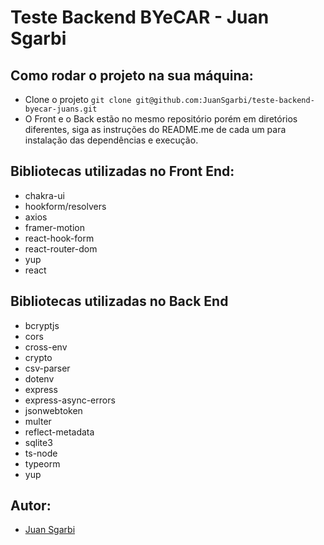 # Teste Backend BYeCAR - Juan Sgarbi

## Como rodar o projeto na sua máquina:

- Clone o projeto `git clone git@github.com:JuanSgarbi/teste-backend-byecar-juans.git`
- O Front e o Back estão no mesmo repositório porém em diretórios diferentes, siga as instruções do README.me de cada um para instalação das dependências e execução.

## Bibliotecas utilizadas no Front End:

- chakra-ui 
- hookform/resolvers
- axios
- framer-motion
- react-hook-form 
- react-router-dom 
- yup
- react

## Bibliotecas utilizadas no Back End

- bcryptjs
- cors
- cross-env
- crypto
- csv-parser
- dotenv
- express
- express-async-errors
- jsonwebtoken
- multer
- reflect-metadata
- sqlite3
- ts-node
- typeorm
- yup

## Autor:

- [Juan Sgarbi](https://github.com/juansgarbi)

